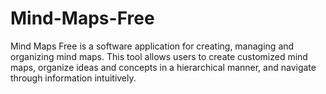 # Mind-Maps-Free
Mind Maps Free is a software application for creating, managing and organizing mind maps. This tool allows users to create customized mind maps, organize ideas and concepts in a hierarchical manner, and navigate through information intuitively.

